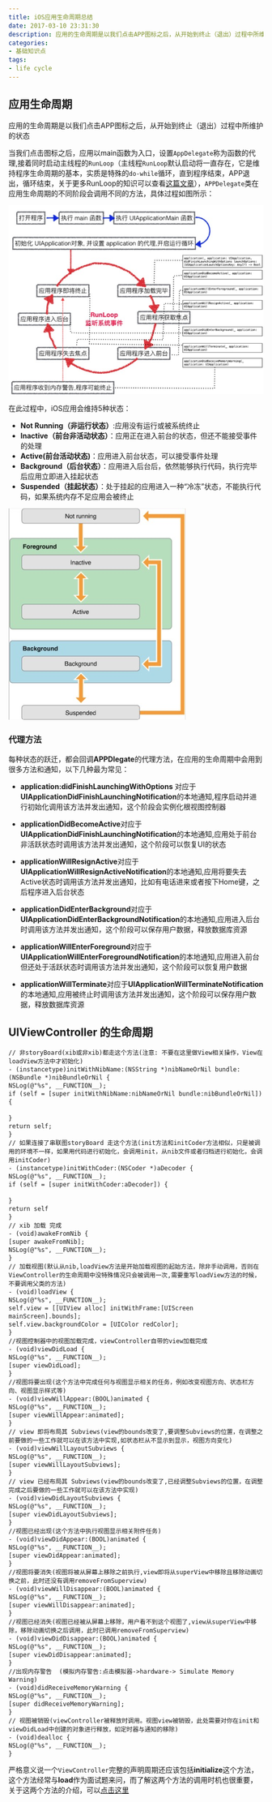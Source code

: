 ```yaml
---
title: iOS应用生命周期总结
date: 2017-03-10 23:31:30
description: 应用的生命周期是以我们点击APP图标之后，从开始到终止（退出）过程中所维护的状态
categories:
- 基础知识点
tags:
- life cycle
---
```


## 应用生命周期

应用的生命周期是以我们点击APP图标之后，从开始到终止（退出）过程中所维护的状态

当我们点击图标之后，应用以main函数为入口，设置`AppDelegate`称为函数的代理,接着同时启动主线程的`RunLoop`（主线程`RunLoop`默认启动将一直存在，它是维持程序生命周期的基本，实质是特殊的`do-while`循环，直到程序结束，APP退出，循环结束，关于更多RunLoop的知识可以查看[这篇文章]()），`APPDelegate`类在应用生命周期的不同阶段会调用不同的方法，具体过程如图所示：

![png1](/assets/images/smzq1.jpg)

在此过程中，iOS应用会维持5种状态：

* **Not Running（非运行状态）**:应用没有运行或被系统终止
* **Inactive（前台非活动状态）**：应用正在进入前台的状态，但还不能接受事件的处理
* **Active(前台活动状态)**：应用进入前台状态，可以接受事件处理
* **Background（后台状态）**：应用进入后台后，依然能够执行代码，执行完毕后应用立即进入挂起状态
* **Suspended（挂起状态）**：处于挂起的应用进入一种“冷冻”状态，不能执行代码，如果系统内存不足应用会被终止

![png1](/assets/images/smzq2.jpg)

### 代理方法

每种状态的跃迁，都会回调**APPDlegate**的代理方法，在应用的生命周期中会用到很多方法和通知，以下几种最为常见：

* **application:didFinishLaunchingWithOptions** 对应于**UIApplicationDidFinishLaunchingNotification**的本地通知,程序启动并进行初始化调用该方法并发出通知，这个阶段会实例化根视图控制器

* **applicationDidBecomeActive**对应于**UIApplicationDidFinishLaunchingNotification**的本地通知,应用处于前台非活跃状态时调用该方法并发出通知，这个阶段可以恢复UI的状态

* **applicationWillResignActive**对应于**UIApplicationWillResignActiveNotification**的本地通知,应用将要失去Active状态时调用该方法并发出通知，比如有电话进来或者按下Home键，之后程序进入后台状态

* **applicationDidEnterBackground**对应于**UIApplicationDidEnterBackgroundNotification**的本地通知,应用进入后台时调用该方法并发出通知，这个阶段可以保存用户数据，释放数据库资源

* **applicationWillEnterForeground**对应于**UIApplicationWillEnterForegroundNotification**的本地通知,应用进入前台但还处于活跃状态时调用该方法并发出通知，这个阶段可以恢复用户数据

* **applicationWillTerminate**对应于**UIApplicationWillTerminateNotification**的本地通知,应用被终止时调用该方法并发出通知，这个阶段可以保存用户数据，释放数据库资源

## UIViewController 的生命周期
```
// 非storyBoard(xib或非xib)都走这个方法(注意: 不要在这里做View相关操作，View在loadView方法中才初始化)
- (instancetype)initWithNibName:(NSString *)nibNameOrNil bundle:(NSBundle *)nibBundleOrNil {
NSLog(@"%s", __FUNCTION__);
if (self = [super initWithNibName:nibNameOrNil bundle:nibBundleOrNil]) {

}
return self;
}
// 如果连接了串联图storyBoard 走这个方法(init方法和initCoder方法相似，只是被调用的环境不一样，如果用代码进行初始化，会调用init，从nib文件或者归档进行初始化，会调用initCoder)
- (instancetype)initWithCoder:(NSCoder *)aDecoder {
NSLog(@"%s", __FUNCTION__);
if (self = [super initWithCoder:aDecoder]) {

}
return self
}
// xib 加载 完成
- (void)awakeFromNib {
[super awakeFromNib];
NSLog(@"%s", __FUNCTION__);
}
// 加载视图(默认从nib,loadView方法是开始加载视图的起始方法，除非手动调用，否则在ViewController的生命周期中没特殊情况只会被调用一次,需要重写loadView方法的时候，不要调用父类的方法)
- (void)loadView {
NSLog(@"%s", __FUNCTION__);
self.view = [[UIView alloc] initWithFrame:[UIScreen mainScreen].bounds];
self.view.backgroundColor = [UIColor redColor];
}
//视图控制器中的视图加载完成，viewController自带的view加载完成
- (void)viewDidLoad {
NSLog(@"%s", __FUNCTION__);
[super viewDidLoad];
}
//视图将要出现(这个方法中完成任何与视图显示相关的任务，例如改变视图方向、状态栏方向、视图显示样式等)
- (void)viewWillAppear:(BOOL)animated {
NSLog(@"%s", __FUNCTION__);
[super viewWillAppear:animated];
}
// view 即将布局其 Subviews(view的bounds改变了,要调整Subviews的位置，在调整之前要做的一些工作就可以在该方法中实现,如状态栏从不显示到显示，视图方向变化)
- (void)viewWillLayoutSubviews {
NSLog(@"%s", __FUNCTION__);
[super viewWillLayoutSubviews];
}
// view 已经布局其 Subviews(view的bounds改变了,已经调整Subviews的位置，在调整完成之后要做的一些工作就可以在该方法中实现)
- (void)viewDidLayoutSubviews {
NSLog(@"%s", __FUNCTION__);
[super viewDidLayoutSubviews];
}
//视图已经出现(这个方法中执行视图显示相关附件任务)
- (void)viewDidAppear:(BOOL)animated {
NSLog(@"%s", __FUNCTION__);
[super viewDidAppear:animated];
}
//视图将要消失(视图将被从屏幕上移除之前执行,view即将从superView中移除且移除动画切换之前，此时还没有调用removeFromSuperview)
- (void)viewWillDisappear:(BOOL)animated {
NSLog(@"%s", __FUNCTION__);
[super viewWillDisappear:animated];
}
//视图已经消失(视图已经被从屏幕上移除，用户看不到这个视图了,view从superView中移除，移除动画切换之后调用，此时已调用removeFromSuperview)
- (void)viewDidDisappear:(BOOL)animated {
NSLog(@"%s", __FUNCTION__);
[super viewDidDisappear:animated];
}
//出现内存警告  (模拟内存警告:点击模拟器->hardware-> Simulate Memory Warning)
- (void)didReceiveMemoryWarning {
NSLog(@"%s", __FUNCTION__);
[super didReceiveMemoryWarning];
}
// 视图被销毁(viewController被释放时调用。视图view被销毁，此处需要对你在init和viewDidLoad中创建的对象进行释放，如定时器与通知的移除)
- (void)dealloc {
NSLog(@"%s", __FUNCTION__);
}
```

严格意义说一个`ViewController`完整的声明周期还应该包括**initialize**这个方法，这个方法经常与**load**作为面试题来问，而了解这两个方法的调用时机也很重要，关于这两个方法的介绍，可以[点击这里]()

